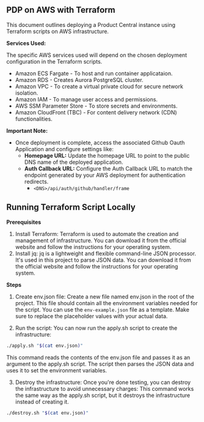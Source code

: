## PDP on AWS with Terraform

This document outlines deploying a Product Central instance using Terraform scripts on AWS infrastructure. 

**Services Used:**

The specific AWS services used will depend on the chosen deployment configuration in the Terraform scripts.

* Amazon ECS Fargate - To host and run container applicataion.
* Amazon RDS - Creates Aurora PostgreSQL cluster.
* Amazon VPC - To create a virtual private cloud for secure network isolation.
* Amazon IAM -  To manage user access and permissions.
* AWS SSM Parameter Store - To store secrets and environments.
* Amazon CloudFront (TBC) - For content delivery network (CDN) functionalities.


**Important Note:**
* Once deployment is complete, access the associated Github Oauth Application  and configure settings like:
    * **Homepage URL:** Update the homepage URL to point to the public DNS name of the deployed application.
    * **Auth Callback URL:** Configure the Auth Callback URL to match the endpoint generated by your AWS deployment for authentication redirects.
        - `<DNS>/api/auth/github/handler/frame`


## Running Terraform Script Locally

**Prerequisites**

1. Install Terraform: Terraform is used to automate the creation and management of infrastructure. You can download it from the official website and follow the instructions for your operating system.
2. Install jq: jq is a lightweight and flexible command-line JSON processor. It's used in this project to parse JSON data. You can download it from the official website and follow the instructions for your operating system.

**Steps**

1. Create env.json file: Create a new file named env.json in the root of the project. This file should contain all the environment variables needed for the script. You can use the `env-example.json` file as a template. Make sure to replace the placeholder values with your actual data.

2. Run the script: You can now run the apply.sh script to create the infrastructure:

```sh
./apply.sh "$(cat env.json)"
```

This command reads the contents of the env.json file and passes it as an argument to the apply.sh script. The script then parses the JSON data and uses it to set the environment variables.

3. Destroy the infrastructure: Once you're done testing, you can destroy the infrastructure to avoid unnecessary charges:
This command works the same way as the apply.sh script, but it destroys the infrastructure instead of creating it.

```sh
./destroy.sh "$(cat env.json)"
```